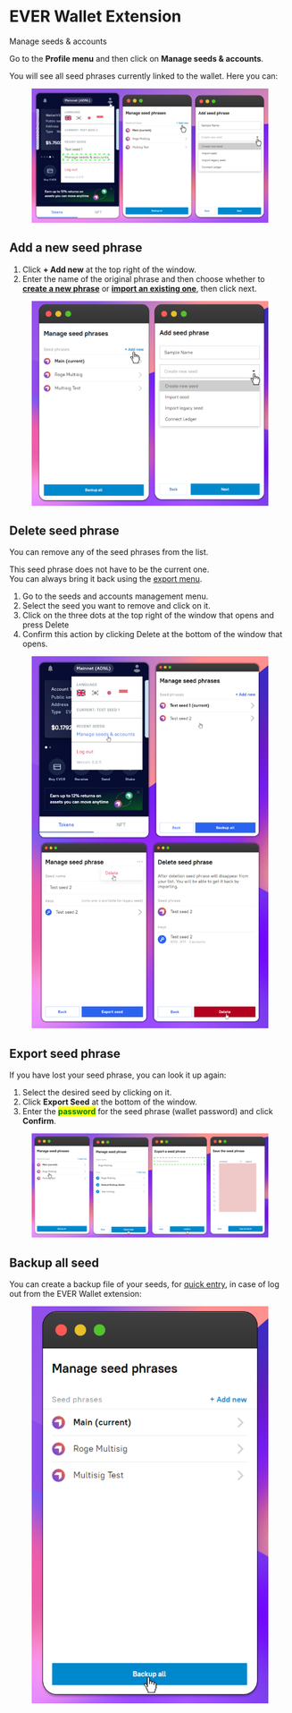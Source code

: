 # EVER Wallet Extension

Manage seeds & accounts

Go to the **Profile menu** and then click on **Manage seeds & accounts**.

You will see all seed phrases currently linked to the wallet. Here you can:&#x20;

<figure><img src="../../.gitbook/assets/image (39).png" alt=""><figcaption></figcaption></figure>

## Add a new seed phrase

1. Click **+ Add new** at the top right of the window.&#x20;
2. Enter the name of the original phrase and then choose whether to [**create a new phrase**](../../getting-started/install-and-singing-in/creating-a-new-wallet/creating-a-new-wallet-extension.md) or [**import an existing one**](../../getting-started/install-and-singing-in/sign-in-with-existing-seed-phrase/sign-in-with-existing-seed-phrase-extension.md), then click next.&#x20;

<figure><img src="../../.gitbook/assets/image (16) (2).png" alt=""><figcaption></figcaption></figure>

## Delete seed phrase

You can remove any of the seed phrases from the list.

This seed phrase does not have to be the current one.\
You can always bring it back using the [export menu](ever-wallet-extension.md#export-seed-phrase).

1. Go to the seeds and accounts management menu.
2. Select the seed you want to remove and click on it.
3. Click on the three dots at the top right of the window that opens and press Delete
4. Confirm this action by clicking Delete at the bottom of the window that opens.

<figure><img src="../../.gitbook/assets/image (12) (2).png" alt=""><figcaption></figcaption></figure>

## Export seed phrase

If you have lost your seed phrase, you can look it up again:&#x20;

1. Select the desired seed by clicking on it.
2. Click **Export Seed** at the bottom of the window.&#x20;
3. Enter the <mark style="color:green;">**password**</mark> for the seed phrase (wallet password) and click **Confirm**.&#x20;

<figure><img src="../../.gitbook/assets/image (9) (2).png" alt=""><figcaption></figcaption></figure>

## Backup all seed

You can create a backup file of your seeds, for [quick entry](../../getting-started/install-and-singing-in/sign-in-with-existing-backup.md), in case of log out from the EVER Wallet extension:

<figure><img src="../../.gitbook/assets/image (3) (1).png" alt=""><figcaption></figcaption></figure>

